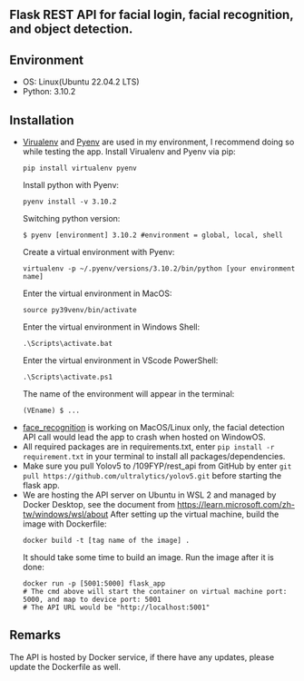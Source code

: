 ## Flask REST API for facial login, facial recognition, and object detection.
## Environment
* OS: Linux(Ubuntu 22.04.2 LTS)
* Python: 3.10.2
## Installation
* [Virualenv](https://pypi.org/project/virtualenv/) and [Pyenv](https://pypi.org/project/pyenv/) are used in my environment, I recommend doing so while testing the app.
  Install Virualenv and Pyenv via pip:  
  ```
  pip install virtualenv pyenv
  ```  
  Install python with Pyenv:  
  ```
  pyenv install -v 3.10.2
  ```  
  Switching python version:  
  ```
  $ pyenv [environment] 3.10.2 #environment = global, local, shell
  ```  
  Create a virtual environment with Pyenv:  
  ```
  virtualenv -p ~/.pyenv/versions/3.10.2/bin/python [your environment name]
  ```  
  Enter the virtual environment in MacOS:  
  ```
  source py39venv/bin/activate
  ```  
  Enter the virtual environment in Windows Shell:  
  ```
  .\Scripts\activate.bat
  ```  
  Enter the virtual environment in VScode PowerShell:  
  ```
  .\Scripts\activate.ps1
  ```  
  The name of the environment will appear in the terminal:  
  ```
  (VEname) $ ...
  ```  
* [face_recognition](https://github.com/ageitgey/face_recognition) is working on MacOS/Linux only, the facial detection API call would lead the app to crash when hosted on WindowOS.
* All required packages are in requirements.txt, enter `pip install -r requirement.txt` in your terminal to install all packages/dependencies.
* Make sure you pull Yolov5 to /109FYP/rest_api from GitHub by enter `git pull https://github.com/ultralytics/yolov5.git` before starting the flask app.
* We are hosting the API server on Ubuntu in WSL 2 and managed by Docker Desktop, see the document from https://learn.microsoft.com/zh-tw/windows/wsl/about
  After setting up the virtual machine, build the image with Dockerfile:  
  ```
  docker build -t [tag name of the image] .
  ```  
  It should take some time to build an image. Run the image after it is done:  
  ```
  docker run -p [5001:5000] flask_app
  # The cmd above will start the container on virtual machine port: 5000, and map to device port: 5001
  # The API URL would be "http://localhost:5001"
  ```
## Remarks
The API is hosted by Docker service, if there have any updates, please update the Dockerfile as well.
